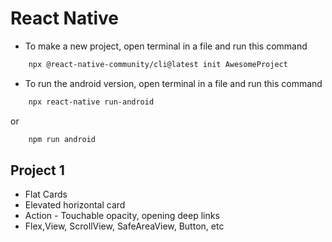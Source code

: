 # React Native

- To make a new project, open terminal in a file and run this command

```bash
    npx @react-native-community/cli@latest init AwesomeProject
```

- To run the android version, open terminal in a file and run this command

```bash
    npx react-native run-android
```

or

```bash
    npm run android
```

## Project 1

- Flat Cards
- Elevated horizontal card
- Action - Touchable opacity, opening deep links
- Flex,View, ScrollView, SafeAreaView, Button, etc
